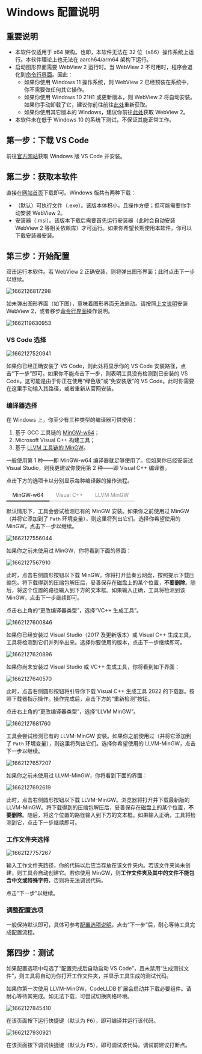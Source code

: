 # Windows 配置说明

## 重要说明

- 本软件仅适用于 x64 架构。也即，本软件无法在 32 位（x86）操作系统上运行。本软件理论上也无法在 aarch64/arm64 架构下运行。
- 启动图形界面需要 WebView 2 运行时。当 WebView 2 不可用时，程序会退化到[命令行界面](./cli)。因此：
  - 如果你使用 Windows 11 操作系统，则 WebView 2 已经预装在系统中，你不需要做任何其它操作。
  - 如果你使用 Windows 10 21H1 或更新版本，则 WebView 2 将自动安装。如果你手动卸载了它，建议你前往前往[此处](https://go.microsoft.com/fwlink/p/?LinkId=2124703)重新获取。
  - 如果你使用其它版本的 Windows，建议你前往[此处](https://go.microsoft.com/fwlink/p/?LinkId=2124703)获取 WebView 2。
- 本软件未在低于 Windows 10 的系统下测试，不保证其能正常工作。

## 第一步：下载 VS Code

前往[官方网站](https://code.visualstudio.com/)获取 Windows 版 VS Code 并安装。

## 第二步：获取本软件

直接在[网站首页](https://vscch.guyutongxue.site/)下载即可。Windows 版共有两种下载：

- （默认）可执行文件（.exe）。该版本体积小，且操作方便；但可能需要你手动安装 WebView 2。
- 安装器（.msi）。该版本下载后需要首先运行安装器（此时会自动安装 WebView 2 等相关依赖库）才可运行。如果你希望长期使用本软件，你可以下载安装器安装。

## 第三步：开始配置

双击运行本软件。若 WebView 2 正确安装，则将弹出图形界面；此时点击下一步以继续。

![1662126817298](image/windows/1662126817298.png)

如未弹出图形界面（如下图），意味着图形界面无法启动。请按照[上文说明](#重要说明)安装 WebView 2，或者移步[命令行界面](./cli)操作说明。

![1662119630953](image/windows/1662119630953.png)

### VS Code 选择

![1662127520941](image/windows/1662127520941.png)

如果你已经正确安装了 VS Code，则此处将显示你的 VS Code 安装路径，点击“下一步”即可。如果你不能点击下一步，则表明工具没有检测到已安装的 VS Code。这可能是由于你正在使用“绿色版”或“免安装版”的 VS Code。此时你需要在这里手动输入其路径，或者重新从官网安装。

### 编译器选择

在 Windows 上，你至少有三种类型的编译器可供使用：

1. 基于 GCC 工具链的 [MinGW-w64](https://mingw-w64.org)；
2. Microsoft Visual C++ 构建工具；
3. 基于 [LLVM 工具链的 MinGW](https://github.com/mstorsjo/llvm-mingw)。

一般使用第 1 种——即 MinGW-w64 编译器就足够使用了。但如果你已经安装过 Visual Studio，则我更建议你使用第 2 种——即 Visual C++ 编译器。

点击下方的选项卡以分别显示每种编译器的操作流程。
 
<style>
.tabs {
  display: flex;
  flex-wrap: wrap;
  align-items: flex-end;
  margin-bottom: 15px;
  --color: 16 16 16
}
.tab {
  --text-opacity: 0.5;
  --border-opacity: 0.2;
  box-sizing: border-box;
  border-width: 0;
  position: relative;
  display: inline-flex;
  cursor: pointer;
  user-select: none;
  flex-wrap: wrap;
  align-items: center;
  justify-content: center;
  text-align: center;
  height: 2rem;
  font-size: .875rem;
  line-height: 1.25rem;
  line-height: 2;
  color: rgba(var(--color) / var(--text-opacity));
  border-color:  rgba(var(--color) / var(--border-opacity));
  padding-left: 1rem;
  padding-right: 1rem;
  border-style: solid;
  border-bottom-width: 2px;
}
.tab.tab-active {
  --text-opacity: 1;
  --border-opacity: 1;
}
.tab:hover {
  text-decoration: none;
  --text-opacity: 1;
}
</style>

<div class="tabs">
  <a class="tab tab-active" data-target="tabMingw">MinGW-w64</a> 
  <a class="tab" data-target="tabMsvc">Visual C++</a> 
  <a class="tab" data-target="tabLlvm">LLVM MinGW</a>
</div>

<div markdown="1" id="tabMingw">

默认情形下，工具会尝试检测已有的 MinGW 安装。如果你之前使用过 MinGW（并将它添加到了 `Path` 环境变量），则这里将列出它们。选择你希望使用的 MinGW，点击下一步以继续。

![1662127556044](image/windows/1662127556044.png)

如果你之前未使用过 MinGW，你将看到下面的界面：

![1662127567910](image/windows/1662127567910.png)

此时，点击右侧圆形按钮以下载 MinGW。你将打开蓝奏云网盘，按照提示下载压缩包。将下载得到的压缩包解压后，妥善保存在磁盘上的某个位置，**不要删除**。随后，将这个位置的路径输入到下方的文本框。如果输入正确，工具将检测到该 MinGW，点击下一步继续即可。

</div>

<div markdown="1" id="tabMsvc">

点击右上角的“更改编译器类型”，选择“VC++ 生成工具”。

![1662127600846](image/windows/1662127600846.png)

如果你已经安装过 Visual Studio（2017 及更新版本）或 Visual C++ 生成工具，工具将检测到它们并列举出来。选择你要使用的版本，点击下一步继续即可。

![1662127620896](image/windows/1662127620896.png)

如果你尚未安装过 Visual Studio 或 VC++ 生成工具，你将看到如下界面：

![1662127640570](image/windows/1662127640570.png)

此时，点击右侧圆形按钮将引导你下载 Visual C++ 生成工具 2022 的下载器。按照下载器指示操作。操作完成后，点击下方的“重新检测”按钮。

</div>

<div markdown="1" id="tabLlvm">

点击右上角的“更改编译器类型”，选择“LLVM MinGW”。

![1662127681760](image/windows/1662127681760.png)

工具会尝试检测已有的 LLVM-MinGW 安装。如果你之前使用过（并将它添加到了 `Path` 环境变量），则这里将列出它们。选择你希望使用的 LLVM-MinGW，点击下一步以继续。

![1662127657207](image/windows/1662127657207.png)

如果你之前未使用过 LLVM-MinGW，你将看到下面的界面：

![1662127692619](image/windows/1662127692619.png)

此时，点击右侧圆形按钮以下载 LLVM-MinGW。浏览器将打开并下载最新版的 LLVM-MinGW。将下载得到的压缩包解压后，妥善保存在磁盘上的某个位置，**不要删除**。随后，将这个位置的路径输入到下方的文本框。如果输入正确，工具将检测到它，点击下一步继续即可。

</div>

### 工作文件夹选择

![1662127757267](image/windows/1662127757267.png)

输入工作文件夹路径，你的代码以后应当存放在该文件夹内。若该文件夹尚未创建，则工具会自动创建它。若你使用 MinGW，则**工作文件夹及其中的文件不能包含中文或特殊字符**，否则将无法调试代码。

点击“下一步”以继续。

### 调整配置选项

一般保持默认即可，具体可参考[配置选项说明](./options.md)。点击“下一步”后，耐心等待工具完成配置流程。

## 第四步：测试

如果配置选项中勾选了“配置完成后自动启动 VS Code”，且未禁用“生成测试文件”，则工具将自动为你打开工作文件夹，并显示工具生成的测试代码。

如果你第一次使用 LLVM-MinGW，CodeLLDB 扩展会启动并下载必要组件。请耐心等待其完成。如无法下载，可尝试切换网络环境。

![1662127845410](image/windows/1662127845410.png)

在该页面按下运行快捷键（默认为 <kbd>F6</kbd>），即可编译并运行该代码。

![1662127930921](image/windows/1662127930921.png)

在该页面按下调试快捷键（默认为 <kbd>F5</kbd>），即可调试该代码。调试前建议打断点。

<script>
document.querySelectorAll(".tabs").forEach(e => {
  const pairs = [...e.querySelectorAll(".tab")].flatMap((t) => {
    const targetId = t.getAttribute("data-target");
    if (targetId === null) return [];
    const target = document.getElementById(targetId);
    if (target === null) return [];
    return [[t, target]];
  });
  pairs.forEach(([t, c]) => {
    // init
    if (!t.classList.contains("tab-active")) {
      c.style.display = "none";
    }
    // add handler
    t.addEventListener("click", () => {
      pairs.forEach(([ta, ca]) => {
        ta.classList.remove("tab-active");
        ca.style.display = "none";
      });
      t.classList.add("tab-active");
      c.style.display = "unset";
    });
  });
})
</script>
